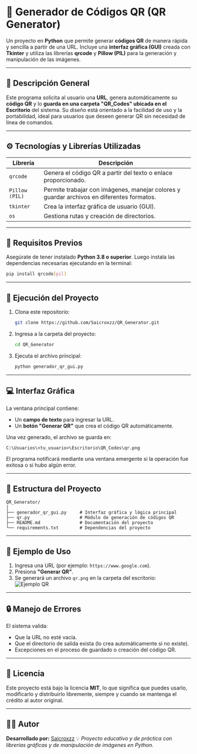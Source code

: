 # 🧾 Generador de Códigos QR (QR Generator)

Un proyecto en **Python** que permite generar **códigos QR** de manera rápida y sencilla a partir de una URL.
Incluye una **interfaz gráfica (GUI)** creada con **Tkinter** y utiliza las librerías **qrcode** y **Pillow (PIL)** para la generación y manipulación de las imágenes.

---

## 🧠 Descripción General

Este programa solicita al usuario una **URL**, genera automáticamente su **código QR** y lo **guarda en una carpeta "QR_Codes" ubicada en el Escritorio** del sistema.
Su diseño está orientado a la facilidad de uso y la portabilidad, ideal para usuarios que deseen generar QR sin necesidad de línea de comandos.

---

## ⚙️ Tecnologías y Librerías Utilizadas

| Librería       | Descripción                                                                               |
| -------------- | ----------------------------------------------------------------------------------------- |
| `qrcode`       | Genera el código QR a partir del texto o enlace proporcionado.                            |
| `Pillow (PIL)` | Permite trabajar con imágenes, manejar colores y guardar archivos en diferentes formatos. |
| `tkinter`      | Crea la interfaz gráfica de usuario (GUI).                                                |
| `os`           | Gestiona rutas y creación de directorios.                                                 |

---

## 🧩 Requisitos Previos

Asegúrate de tener instalado **Python 3.8 o superior**.
Luego instala las dependencias necesarias ejecutando en la terminal:

```bash
pip install qrcode[pil]
```

---

## 🚀 Ejecución del Proyecto

1. Clona este repositorio:

   ```bash
   git clone https://github.com/Saicroxzz/QR_Generator.git
   ```
2. Ingresa a la carpeta del proyecto:

   ```bash
   cd QR_Generator
   ```
3. Ejecuta el archivo principal:

   ```bash
   python generador_qr_gui.py
   ```

---

## 💻 Interfaz Gráfica

La ventana principal contiene:

* Un **campo de texto** para ingresar la URL.
* Un **botón "Generar QR"** que crea el código QR automáticamente.

Una vez generado, el archivo se guarda en:

```
C:\Usuarios\<tu_usuario>\Escritorio\QR_Codes\qr.png
```

El programa notificará mediante una ventana emergente si la operación fue exitosa o si hubo algún error.

---

## 🧱 Estructura del Proyecto

```
QR_Generator/
│
├── generador_qr_gui.py     # Interfaz gráfica y lógica principal
├── qr.py                   # Módulo de generación de códigos QR
├── README.md               # Documentación del proyecto
└── requirements.txt        # Dependencias del proyecto
```

---

## 📸 Ejemplo de Uso

1. Ingresa una URL (por ejemplo: `https://www.google.com`).
2. Presiona **"Generar QR"**.
3. Se generará un archivo `qr.png` en la carpeta del escritorio:
   ![Ejemplo QR](https://upload.wikimedia.org/wikipedia/commons/6/6b/QRCode.png)

---

## 🔒 Manejo de Errores

El sistema valida:

* Que la URL no esté vacía.
* Que el directorio de salida exista (lo crea automáticamente si no existe).
* Excepciones en el proceso de guardado o creación del código QR.

---

## 📄 Licencia

Este proyecto está bajo la licencia **MIT**, lo que significa que puedes usarlo, modificarlo y distribuirlo libremente, siempre y cuando se mantenga el crédito al autor original.

---

## 👨‍💻 Autor

**Desarrollado por:** [Saicroxzz](https://github.com/Saicroxzz)
💡 *Proyecto educativo y de práctica con librerías gráficas y de manipulación de imágenes en Python.*
